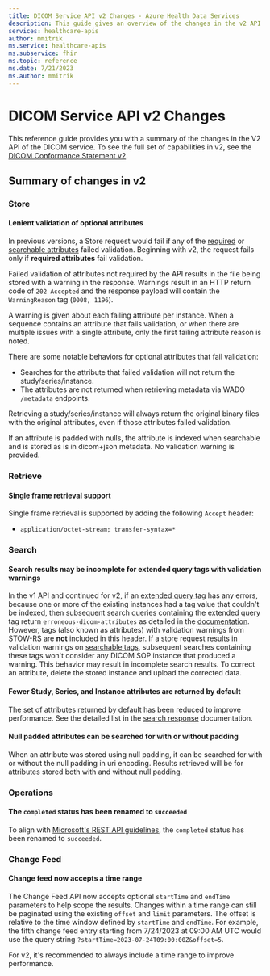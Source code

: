 ```yaml
---
title: DICOM Service API v2 Changes - Azure Health Data Services
description: This guide gives an overview of the changes in the v2 API for the DICOM service. 
services: healthcare-apis
author: mmitrik
ms.service: healthcare-apis
ms.subservice: fhir
ms.topic: reference
ms.date: 7/21/2023
ms.author: mmitrik
---
```


# DICOM Service API v2 Changes

This reference guide provides you with a summary of the changes in the V2 API of the DICOM service. To see the full set of capabilities in v2, see the [DICOM Conformance Statement v2](dicom-services-conformance-statement-v2.md).

## Summary of changes in v2

### Store

#### Lenient validation of optional attributes
In previous versions, a Store request would fail if any of the [required](dicom-services-conformance-statement-v2.md#store-required-attributes) or [searchable attributes](dicom-services-conformance-statement-v2.md#searchable-attributes) failed validation. Beginning with v2, the request fails only if **required attributes** fail validation.

Failed validation of attributes not required by the API results in the file being stored with a warning in the response. Warnings result in an HTTP return code of `202 Accepted` and the response payload will contain the `WarningReason` tag (`0008, 1196`).  

A warning is given about each failing attribute per instance. When a sequence contains an attribute that fails validation, or when there are multiple issues with a single attribute, only the first failing attribute reason is noted.

There are some notable behaviors for optional attributes that fail validation:
 * Searches for the attribute that failed validation will not return the study/series/instance.
 * The attributes are not returned when retrieving metadata via WADO `/metadata` endpoints.
 
Retrieving a study/series/instance will always return the original binary files with the original attributes, even if those attributes failed validation.  

If an attribute is padded with nulls, the attribute is indexed when searchable and is stored as is in dicom+json metadata. No validation warning is provided.

### Retrieve 

#### Single frame retrieval support
Single frame retrieval is supported by adding the following `Accept` header:
* `application/octet-stream; transfer-syntax=*` 

### Search 

#### Search results may be incomplete for extended query tags with validation warnings
In the v1 API and continued for v2, if an [extended query tag](dicom-extended-query-tags-overview.md) has any errors, because one or more of the existing instances had a tag value that couldn't be indexed, then subsequent search queries containing the extended query tag return `erroneous-dicom-attributes` as detailed in the [documentation](dicom-extended-query-tags-overview.md#tag-query-status). However, tags (also known as attributes) with validation warnings from STOW-RS are **not** included in this header. If a store request results in validation warnings on [searchable tags](dicom-services-conformance-statement-v2.md#searchable-attributes), subsequent searches containing these tags won't consider any DICOM SOP instance that produced a warning. This behavior may result in incomplete search results. To correct an attribute, delete the stored instance and upload the corrected data.

#### Fewer Study, Series, and Instance attributes are returned by default
The set of attributes returned by default has been reduced to improve performance. See the detailed list in the [search response](./dicom-services-conformance-statement-v2.md#search-response) documentation.

#### Null padded attributes can be searched for with or without padding
When an attribute was stored using null padding, it can be searched for with or without the null padding in uri encoding. Results retrieved will be for attributes stored both with and without null padding.

### Operations

#### The `completed` status has been renamed to `succeeded`
To align with [Microsoft's REST API guidelines](https://github.com/microsoft/api-guidelines/blob/vNext/Guidelines.md), the `completed` status has been renamed to `succeeded`.

### Change Feed

#### Change feed now accepts a time range
The Change Feed API now accepts optional `startTime` and `endTime` parameters to help scope the results. Changes within a time range can still be paginated using the existing `offset` and `limit` parameters. The offset is relative to the time window defined by `startTime` and `endTime`. For example, the fifth change feed entry starting from 7/24/2023 at 09:00 AM UTC would use the query string `?startTime=2023-07-24T09:00:00Z&offset=5`.

For v2, it's recommended to always include a time range to improve performance.